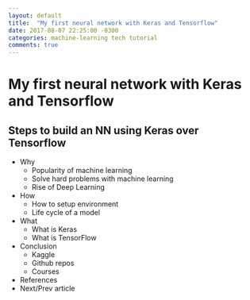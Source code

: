 ```yaml
---
layout: default
title:  "My first neural network with Keras and Tensorflow"
date: 2017-08-07 22:25:00 -0300
categories: machine-learning tech tutorial
comments: true
---
```


# My first neural network with Keras and Tensorflow
## Steps to build an NN using Keras over Tensorflow

- Why
    + Popularity of machine learning
    + Solve hard problems with machine learning
    + Rise of Deep Learning
- How
    + How to setup environment
    + Life cycle of a model
- What
    + What is Keras
    + What is TensorFlow
- Conclusion
    + Kaggle
    + Github repos
    + Courses
- References
- Next/Prev article
